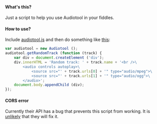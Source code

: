 #### What's this? ####

Just a script to help you use Audiotool in your fiddles.


#### How to use? ####

Include [audiotool.js](https://makc.github.io/audiotool.js/audiotool.js) and then do something like [this](https://jsfiddle.net/rkwL26bz/):

```javascript
var audiotool = new Audiotool ();
audiotool.getRandomTrack (function (track) {
	var div = document.createElement ('div');
	div.innerHTML = 'Random track: ' + track.name + '<br />\
		<audio controls autoplay>\
			<source src="' + track.urls[0] + '" type="audio/mpeg">\
			<source src="' + track.urls[1] + '" type="audio/ogg">\
		</audio>';
	document.body.appendChild (div);
});
```


#### CORS error ####

Currently their API has a bug that prevents this script from working. It is [unlikely](https://twitter.com/andremichelle/status/1245564907581554688) that they will fix it.
